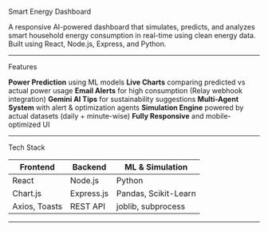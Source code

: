 Smart Energy Dashboard

A responsive AI-powered dashboard that simulates, predicts, and analyzes smart household energy consumption in real-time using clean energy data. Built using React, Node.js, Express, and Python.

---

Features

**Power Prediction** using ML models
**Live Charts** comparing predicted vs actual power usage
**Email Alerts** for high consumption (Relay webhook integration)
**Gemini AI Tips** for sustainability suggestions
**Multi-Agent System** with alert & optimization agents
**Simulation Engine** powered by actual datasets (daily + minute-wise)
**Fully Responsive** and mobile-optimized UI

---

Tech Stack

| Frontend      | Backend       | ML & Simulation       |
|---------------|---------------|------------------------|
| React         | Node.js       | Python                 |
| Chart.js      | Express.js    | Pandas, Scikit-Learn   |
| Axios, Toasts | REST API      | joblib, subprocess     |

---
